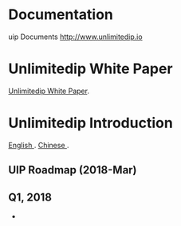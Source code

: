 # Documentation
uip Documents http://www.unlimitedip.io


# Unlimitedip  White Paper
[Unlimitedip  White Paper](https://github.com/linkentertainments/Documentation/blob/master/UIP_Whitepaper_v5.1.pdf).


# Unlimitedip  Introduction
[ English  ](https://github.com/linkentertainments/Documentation/blob/master/%E6%9C%AA%E6%9D%A5%E7%89%88%E6%9D%83%E7%AE%80%E4%BB%8B-%E8%8B%B1.docx).
[ Chinese  ](https://github.com/linkentertainments/Documentation/blob/master/%E6%9C%AA%E6%9D%A5%E7%89%88%E6%9D%83%E7%AE%80%E4%BB%8B-%E4%B8%AD.docx).


## UIP Roadmap (2018-Mar)
## Q1, 2018
- 



